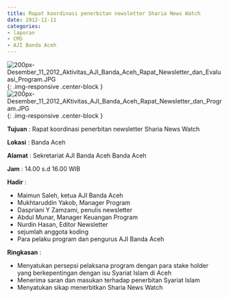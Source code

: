 ```yaml
---
title: Rapat koordinasi penerbitan newsletter Sharia News Watch
date: 2012-12-11
categories:
- laporan
- CMS
- AJI Banda Aceh
---
```


![200px-Desember_11_2012_Aktivitas_AJI_Banda_Aceh_Rapat_Newsletter_dan_Evaluasi_Program.JPG](/uploads/200px-Desember_11_2012_Aktivitas_AJI_Banda_Aceh_Rapat_Newsletter_dan_Evaluasi_Program.JPG){: .img-responsive .center-block }
![200px-Desember_11_2012_AKtivitas_AJI_Banda_Aceh_Rapat_Newsletter_dan_Program.JPG](/uploads/200px-Desember_11_2012_AKtivitas_AJI_Banda_Aceh_Rapat_Newsletter_dan_Program.JPG){: .img-responsive .center-block }

**Tujuan** : Rapat koordinasi penerbitan newsletter Sharia News Watch

**Lokasi** : Banda Aceh

**Alamat** : Sekretariat AJI Banda Aceh  Banda Aceh 

**Jam** : 14.00 s.d 16.00  WIB

**Hadir** : 
* Maimun Saleh, ketua AJI Banda Aceh
* Mukhtaruddin Yakob, Manager Program
* Daspriani Y Zamzami, penulis newsletter
* Abdul Munar, Manager Keuangan Program
* Nurdin Hasan, Editor Newsletter
* sejumlah anggota koding
* Para pelaku program dan pengurus AJI Banda Aceh

**Ringkasan** : 
* Menyatukan persepsi pelaksana program dengan para stake holder yang berkepentingan dengan isu Syariat Islam di Aceh
* Menerima saran dan masukan terhadap penerbitan Syariat Islam 
* Menyatukan sikap menerbitkan Sharia News Watch
